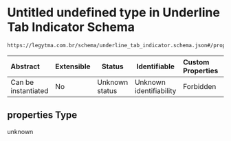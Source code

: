 # Untitled undefined type in Underline Tab Indicator Schema

```txt
https://legytma.com.br/schema/underline_tab_indicator.schema.json#/properties
```




| Abstract            | Extensible | Status         | Identifiable            | Custom Properties | Additional Properties | Access Restrictions | Defined In                                                                                                    |
| :------------------ | ---------- | -------------- | ----------------------- | :---------------- | --------------------- | ------------------- | ------------------------------------------------------------------------------------------------------------- |
| Can be instantiated | No         | Unknown status | Unknown identifiability | Forbidden         | Allowed               | none                | [underline_tab_indicator.schema.json\*](../schema/underline_tab_indicator.schema.json) |

## properties Type

unknown
